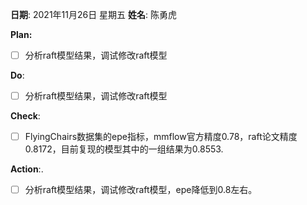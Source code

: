 **日期**: 2021年11月26日 星期五      **姓名**: 陈勇虎 

**Plan:**

- [ ] 分析raft模型结果，调试修改raft模型

**Do**:

- [ ] 分析raft模型结果，调试修改raft模型

**Check**:

- [ ] FlyingChairs数据集的epe指标，mmflow官方精度0.78，raft论文精度0.8172，目前复现的模型其中的一组结果为0.8553.

**Action**:.

- [ ] 分析raft模型结果，调试修改raft模型，epe降低到0.8左右。

